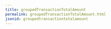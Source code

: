 ```yaml
---
title: groupedTransactionTotalAmount
permalink: groupedTransactionTotalAmount.html
jsonid: groupedtransactiontotalamount
---
```


